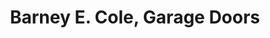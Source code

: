 ---
title: "Barney E. Cole, Garage Doors"
url: /glendora/barney-e-cole-garage-doors/
shop: Allgemein
---